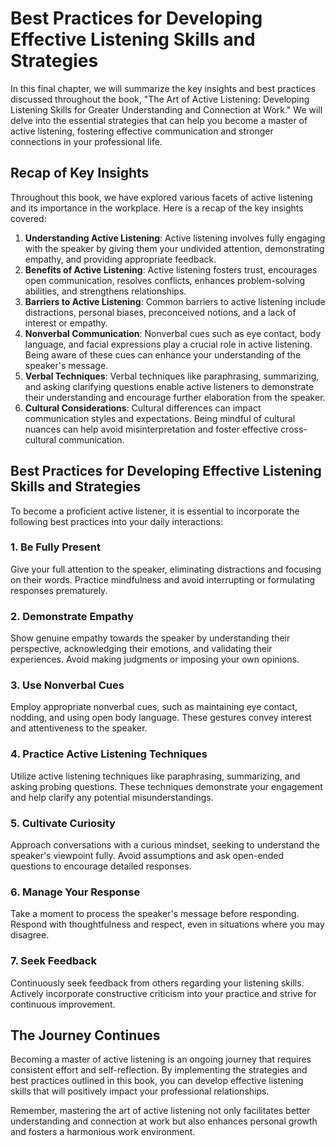Best Practices for Developing Effective Listening Skills and Strategies
=====================================================================================================================================

In this final chapter, we will summarize the key insights and best practices discussed throughout the book, "The Art of Active Listening: Developing Listening Skills for Greater Understanding and Connection at Work." We will delve into the essential strategies that can help you become a master of active listening, fostering effective communication and stronger connections in your professional life.

Recap of Key Insights
---------------------

Throughout this book, we have explored various facets of active listening and its importance in the workplace. Here is a recap of the key insights covered:

1. **Understanding Active Listening**: Active listening involves fully engaging with the speaker by giving them your undivided attention, demonstrating empathy, and providing appropriate feedback.
2. **Benefits of Active Listening**: Active listening fosters trust, encourages open communication, resolves conflicts, enhances problem-solving abilities, and strengthens relationships.
3. **Barriers to Active Listening**: Common barriers to active listening include distractions, personal biases, preconceived notions, and a lack of interest or empathy.
4. **Nonverbal Communication**: Nonverbal cues such as eye contact, body language, and facial expressions play a crucial role in active listening. Being aware of these cues can enhance your understanding of the speaker's message.
5. **Verbal Techniques**: Verbal techniques like paraphrasing, summarizing, and asking clarifying questions enable active listeners to demonstrate their understanding and encourage further elaboration from the speaker.
6. **Cultural Considerations**: Cultural differences can impact communication styles and expectations. Being mindful of cultural nuances can help avoid misinterpretation and foster effective cross-cultural communication.

Best Practices for Developing Effective Listening Skills and Strategies
-----------------------------------------------------------------------

To become a proficient active listener, it is essential to incorporate the following best practices into your daily interactions:

### 1. Be Fully Present

Give your full attention to the speaker, eliminating distractions and focusing on their words. Practice mindfulness and avoid interrupting or formulating responses prematurely.

### 2. Demonstrate Empathy

Show genuine empathy towards the speaker by understanding their perspective, acknowledging their emotions, and validating their experiences. Avoid making judgments or imposing your own opinions.

### 3. Use Nonverbal Cues

Employ appropriate nonverbal cues, such as maintaining eye contact, nodding, and using open body language. These gestures convey interest and attentiveness to the speaker.

### 4. Practice Active Listening Techniques

Utilize active listening techniques like paraphrasing, summarizing, and asking probing questions. These techniques demonstrate your engagement and help clarify any potential misunderstandings.

### 5. Cultivate Curiosity

Approach conversations with a curious mindset, seeking to understand the speaker's viewpoint fully. Avoid assumptions and ask open-ended questions to encourage detailed responses.

### 6. Manage Your Response

Take a moment to process the speaker's message before responding. Respond with thoughtfulness and respect, even in situations where you may disagree.

### 7. Seek Feedback

Continuously seek feedback from others regarding your listening skills. Actively incorporate constructive criticism into your practice and strive for continuous improvement.

The Journey Continues
---------------------

Becoming a master of active listening is an ongoing journey that requires consistent effort and self-reflection. By implementing the strategies and best practices outlined in this book, you can develop effective listening skills that will positively impact your professional relationships.

Remember, mastering the art of active listening not only facilitates better understanding and connection at work but also enhances personal growth and fosters a harmonious work environment.
